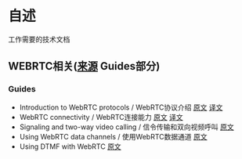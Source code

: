 # 自述

工作需要的技术文档

## WEBRTC相关([来源](https://developer.mozilla.org/en-US/docs/Web/API/WebRTC_API) Guides部分)

### Guides
* Introduction to WebRTC protocols / WebRTC协议介绍 [原文](https://developer.mozilla.org/en-US/docs/Web/API/WebRTC_API/Protocols) [译文](https://developer.mozilla.org/zh-CN/docs/Web/API/WebRTC_API/Protocols)
* WebRTC connectivity / WebRTC连接能力 [原文](https://developer.mozilla.org/en-US/docs/Web/API/WebRTC_API/Connectivity) [译文](https://developer.mozilla.org/zh-CN/docs/Web/API/WebRTC_API/Connectivity)
* Signaling and two-way video calling / 信令传输和双向视频呼叫 [原文](https://developer.mozilla.org/en-US/docs/Web/API/WebRTC_API/Signaling_and_video_calling)
* Using WebRTC data channels / 使用WebRTC数据通道 [原文](https://developer.mozilla.org/en-US/docs/Web/API/WebRTC_API/Using_data_channels)
* Using DTMF with WebRTC [原文](https://developer.mozilla.org/en-US/docs/Web/API/WebRTC_API/Using_DTMF)
